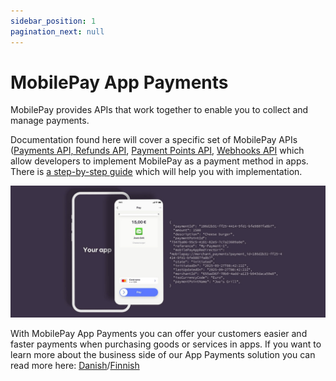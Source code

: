 ```yaml
---
sidebar_position: 1
pagination_next: null
---
```


# MobilePay App Payments

MobilePay provides APIs that work together to enable you to collect and manage payments.

Documentation found here will cover a specific set of MobilePay APIs ([Payments API, Refunds API](/docs/app-payments/payments-refunds/overview.md), [Payment Points API](payment-points.md), [Webhooks API](webhooks.md) which allow developers to implement MobilePay as a payment method in apps. There is [a step-by-step guide](/docs/app-payments/guides/how-it-works.mdx) which will help you with implementation.

![App Payments hero](/img/Hero_AppS.jpg)

With MobilePay App Payments you can offer your customers easier and faster payments when purchasing goods or services in apps. If you want to learn more about the business side of our App Payments solution you can read more here: [Danish](https://mobilepay.dk/erhverv/apps-og-webshops/mobilepay-app-betalinger)/[Finnish](https://mobilepay.fi/yrityksille/sovellukset-ja-verkkokaupat/mobilepay-app-payments)
